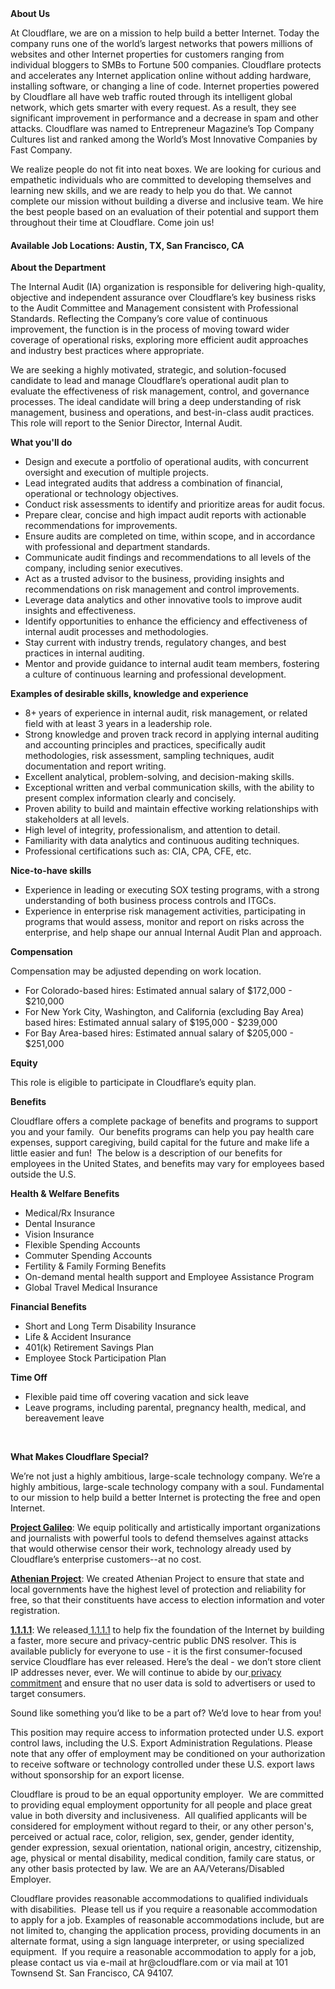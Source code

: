 <div class="content-intro">
	<div><strong>About Us</strong></div>
	<div>
		<p>At Cloudflare, we are on a mission to help build a better Internet. Today the company runs one of the world’s largest networks that powers millions of websites and other Internet properties for customers ranging from individual bloggers to SMBs to Fortune 500 companies. Cloudflare protects and accelerates any Internet application online without adding hardware, installing software, or changing a line of code. Internet properties powered by Cloudflare all have web traffic routed through its intelligent global network, which gets smarter with every request. As a result, they see significant improvement in performance and a decrease in spam and other attacks. Cloudflare was named to Entrepreneur Magazine’s Top Company Cultures list and ranked among the World’s Most Innovative Companies by Fast Company.&nbsp;</p>
		<p><span style="font-weight: 400;">We realize people do not fit into neat boxes. We are looking for curious and empathetic individuals who are committed to developing themselves and learning new skills, and we are ready to help you do that. We cannot complete our mission without building a diverse and inclusive team. We hire the best people based on an evaluation of their potential and support them throughout their time at Cloudflare. Come join us!&nbsp;</span></p>
	</div>
</div>
<h4>Available Job Locations: Austin, TX, San Francisco, CA</h4>
<p><strong>About the Department</strong></p>
<p>The Internal Audit (IA) organization is responsible for delivering high-quality, objective and independent assurance over Cloudflare’s key business risks to the Audit Committee and Management consistent with Professional Standards. Reflecting the Company’s core value of continuous improvement, the function is in the process of moving toward wider coverage of operational risks, exploring more efficient audit approaches and industry best practices where appropriate.&nbsp;</p>
<p>We are seeking a highly motivated, strategic, and solution-focused candidate to lead and manage Cloudflare’s operational audit plan to evaluate the effectiveness of risk management, control, and governance processes. The ideal candidate will bring a deep understanding of risk management, business and operations, and best-in-class audit practices. This role will report to the Senior Director, Internal Audit.</p>
<p><strong>What you'll do</strong></p>
<ul>
	<li>Design and execute a portfolio of operational audits, with concurrent oversight and execution of multiple projects.&nbsp;</li>
	<li>Lead integrated audits that address a combination of financial, operational or technology objectives.&nbsp;</li>
	<li>Conduct risk assessments to identify and prioritize areas for audit focus.</li>
	<li>Prepare clear, concise and high impact audit reports with actionable recommendations for improvements.</li>
	<li>Ensure audits are completed on time, within scope, and in accordance with professional and department standards.</li>
	<li>Communicate audit findings and recommendations to all levels of the company, including senior executives.&nbsp;</li>
	<li>Act as a trusted advisor to the business, providing insights and recommendations on risk management and control improvements.</li>
	<li>Leverage data analytics and other innovative tools to improve audit insights and effectiveness.&nbsp;</li>
	<li>Identify opportunities to enhance the efficiency and effectiveness of internal audit processes and methodologies.</li>
	<li>Stay current with industry trends, regulatory changes, and best practices in internal auditing.</li>
	<li>Mentor and provide guidance to internal audit team members, fostering a culture of continuous learning and professional development.</li>
</ul>
<p><strong>Examples of desirable skills, knowledge and experience</strong></p>
<ul>
	<li>8+<strong>&nbsp;</strong>years of&nbsp;experience in internal audit, risk management, or related field with at least 3 years in a leadership role.</li>
	<li>Strong knowledge and proven track record in applying internal auditing and accounting principles and practices, specifically audit methodologies, risk assessment, sampling techniques, audit documentation and report writing.</li>
	<li>Excellent analytical, problem-solving, and decision-making skills.</li>
	<li>Exceptional written and verbal communication skills, with the ability to present complex information clearly and concisely.</li>
	<li>Proven ability to build and maintain effective working relationships with stakeholders at all levels.</li>
	<li>High level of integrity, professionalism, and attention to detail.</li>
	<li>Familiarity with data analytics and continuous auditing techniques.</li>
	<li>Professional certifications such as: CIA, CPA, CFE, etc.</li>
</ul>
<p><strong>Nice-to-have skills</strong></p>
<ul>
	<li>Experience in leading or executing SOX testing programs, with a strong understanding of both business process controls and ITGCs.&nbsp;</li>
	<li>Experience in enterprise risk management activities, participating in programs that would assess, monitor and report on risks across the enterprise, and help shape our annual Internal Audit Plan and approach.</li>
</ul>
<p><strong>Compensation</strong></p>
<p>Compensation may be adjusted depending on work location.</p>
<ul>
	<li>For Colorado-based hires: Estimated annual salary of $172,000 - $210,000</li>
	<li>For New York City, Washington, and California (excluding Bay Area) based hires: Estimated annual salary of $195,000 - $239,000</li>
	<li>For Bay Area-based hires: Estimated annual salary of $205,000 - $251,000</li>
</ul>
<p><strong>Equity</strong></p>
<p>This role is eligible to participate in Cloudflare’s equity plan.</p>
<p><strong>Benefits</strong></p>
<p>Cloudflare offers a complete package of benefits and programs to support you and your family.&nbsp; Our benefits programs can help you pay health care expenses, support caregiving, build capital for the future and make life a little easier and fun!&nbsp; The below is a description of our benefits for employees in the United States, and benefits may vary for employees based outside the U.S.</p>
<p><strong>Health &amp; Welfare Benefits</strong></p>
<ul>
	<li>Medical/Rx Insurance</li>
	<li>Dental Insurance</li>
	<li>Vision Insurance</li>
	<li>Flexible Spending Accounts</li>
	<li>Commuter Spending Accounts</li>
	<li>Fertility &amp; Family Forming Benefits</li>
	<li>On-demand mental health support and Employee Assistance Program</li>
	<li>Global Travel Medical Insurance</li>
</ul>
<p><strong>Financial Benefits</strong></p>
<ul>
	<li>Short and Long Term Disability Insurance</li>
	<li>Life &amp; Accident Insurance</li>
	<li>401(k) Retirement Savings Plan</li>
	<li>Employee Stock Participation Plan</li>
</ul>
<p><strong>Time Off</strong></p>
<ul>
	<li>Flexible paid time off covering vacation and sick leave</li>
	<li>Leave programs, including parental, pregnancy health, medical, and bereavement leave</li>
</ul>
<p>&nbsp;</p>
<div class="content-conclusion">
	<p><strong>What Makes Cloudflare Special?</strong></p>
	<p><span style="font-weight: 400;">We’re not just a highly ambitious, large-scale technology company. We’re a highly ambitious, large-scale technology company with a soul. Fundamental to our mission to help build a better Internet is protecting the free and open Internet.</span></p>
	<p><a href="https://blog.cloudflare.com/protecting-free-expression-online/"><strong>Project Galileo</strong></a><span style="font-weight: 400;">: We equip politically and artistically important organizations and journalists with powerful tools to defend themselves against attacks that would otherwise censor their work, technology already used by Cloudflare’s enterprise customers--at no cost.</span></p>
	<p><strong><a href="https://www.cloudflare.com/athenian/">Athenian Project</a></strong><span style="font-weight: 400;">: We created Athenian Project to ensure that state and local governments have the highest level of protection and reliability for free, so that their constituents have access to election information and voter registration.</span></p>
	<p><a href="https://1.1.1.1/"><strong>1.1.1.1</strong></a><span style="font-weight: 400;">: We released</span><a href="https://1.1.1.1/"> <span style="font-weight: 400;">1.1.1.1</span></a><span style="font-weight: 400;"> to help fix the foundation of the Internet by building a faster, more secure and privacy-centric public DNS resolver. This is available publicly for everyone to use - it is the first consumer-focused service Cloudflare has ever released. Here’s the deal - we don’t store client IP addresses never, ever. We will continue to abide by our</span><a href="https://developers.cloudflare.com/1.1.1.1/privacy/public-dns-resolver"> privacy commitment</a><span style="font-weight: 400;"> and ensure that no user data is sold to advertisers or used to target consumers.</span></p>
	<p><span style="font-weight: 400;">Sound like something you’d like to be a part of? We’d love to hear from you!</span></p>
	<p><span style="font-weight: 400;">This position may require access to information protected under U.S. export control laws, including the U.S. Export Administration Regulations. Please note that any offer of employment may be conditioned on your authorization to receive software or technology controlled under these U.S. export laws without sponsorship for an export license.</span></p>
	<p><span style="font-weight: 400;">Cloudflare is proud to be an equal opportunity employer. &nbsp;We are committed to providing equal employment opportunity for all people and place great value in both diversity and inclusiveness. &nbsp;All qualified applicants will be considered for employment without regard to their, or any other person's, perceived or actual</span> <span style="font-weight: 400;">race, color, religion, sex, gender, gender identity, gender expression, sexual orientation, national origin, ancestry, citizenship, age, physical or mental disability, medical condition, family care status, or any other basis protected by law. </span><span style="font-weight: 400;">We are an AA/Veterans/Disabled Employer.</span></p>
	<p><span style="font-weight: 400;">Cloudflare provides reasonable accommodations to qualified individuals with disabilities. &nbsp;Please tell us if you require a reasonable accommodation to apply for a job. Examples of reasonable accommodations include, but are not limited to, changing the application process, providing documents in an alternate format, using a sign language interpreter, or using specialized equipment. &nbsp;If you require a reasonable accommodation to apply for a job, please contact us via e-mail at </span><span style="font-weight: 400;">hr@cloudflare.com</span><span style="font-weight: 400;"> or via mail at 101 Townsend St. San Francisco, CA 94107.</span></p>
</div>